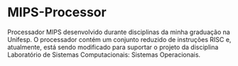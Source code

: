 # MIPS-Processor
Processador MIPS desenvolvido durante disciplinas da minha graduação na Unifesp. O processador contém um conjunto reduzido de instruções RISC e, atualmente, está sendo modificado para suportar o projeto da disciplina Laboratório de Sistemas Computacionais: Sistemas Operacionais.
